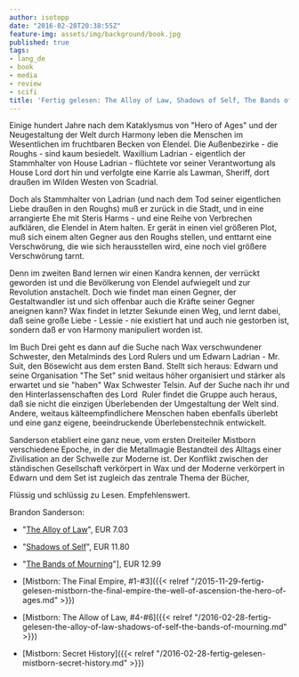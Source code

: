 ```yaml
---
author: isotopp
date: "2016-02-28T20:38:55Z"
feature-img: assets/img/background/book.jpg
published: true
tags:
- lang_de
- book
- media
- review
- scifi
title: 'Fertig gelesen: The Alloy of Law, Shadows of Self, The Bands of Mourning'
---
```

Einige hundert Jahre nach dem Kataklysmus von "Hero of Ages" und der Neugestaltung der Welt durch Harmony leben die Menschen im Wesentlichen im fruchtbaren Becken von Elendel. Die Außenbezirke - die Roughs - sind kaum besiedelt. Waxillium Ladrian - eigentlich der Stammhalter von House Ladrian - flüchtete vor seiner Verantwortung als House Lord dort hin und verfolgte eine Karrie als Lawman, Sheriff, dort draußen im Wilden Westen von Scadrial.

Doch als Stammhalter von Ladrian (und nach dem Tod seiner eigentlichen Liebe draußen in den Roughs) muß er zurück in die Stadt, und in eine arrangierte Ehe mit Steris Harms - und eine Reihe von Verbrechen aufklären, die Elendel in Atem halten. Er gerät in einen viel größeren Plot, muß sich einem alten Gegner aus den Roughs stellen, und enttarnt eine Verschwörung, die wie sich herausstellen wird, eine noch viel größere Verschwörung tarnt. 

Denn im zweiten Band lernen wir einen Kandra kennen, der verrückt geworden ist und die Bevölkerung von Elendel aufwiegelt und zur Revolution anstachelt. Doch wie findet man einen Gegner, der Gestaltwandler ist und sich offenbar auch die Kräfte seiner Gegner aneignen kann? Wax findet in letzter Sekunde einen Weg, und lernt dabei, daß seine große Liebe - Lessie - nie existiert hat und auch nie gestorben ist, sondern daß er von Harmony manipuliert worden ist.

Im Buch Drei geht es dann auf die Suche nach Wax verschwundener Schwester, den Metalminds des Lord Rulers und um Edwarn Ladrian - Mr. Suit, den Bösewicht aus dem ersten Band. Stellt sich heraus: Edwarn und seine Organisation "The Set" snid weitaus höher organisiert und stärker als erwartet und sie "haben" Wax Schwester Telsin. Auf der Suche nach ihr und den Hinterlassenschaften des Lord  Ruler findet die Gruppe auch heraus, daß sie nicht die einzigen Überlebenden der Umgestaltung der Welt sind. Andere, weitaus kälteempfindlichere Menschen haben ebenfalls überlebt und eine ganz eigene, beeindruckende Überlebenstechnik entwickelt.

Sanderson etabliert eine ganz neue, vom ersten Dreiteiler Mistborn verschiedene Epoche, in der die Metallmagie Bestandteil des Alltags einer Zivilisation an der Schwelle zur Moderne ist. Der Konflikt zwischen der ständischen Gesellschaft verkörpert in Wax und der Moderne verkörpert in Edwarn und dem Set ist zugleich das zentrale Thema der Bücher,

Flüssig und schlüssig zu Lesen. Empfehlenswert.

Brandon Sanderson:
- "[The Alloy of Law](http://www.amazon.de/dp/B00540QR7Q)", EUR 7.03
- "[Shadows of Self](http://www.amazon.de/dp/B00R697CGS)", EUR 11.80
- "[The Bands of Mourning](http://www.amazon.de/dp/B011A8S534)"], EUR 12.99

- [Mistborn: The Final Empire, #1-#3]({{< relref "/2015-11-29-fertig-gelesen-mistborn-the-final-empire-the-well-of-ascension-the-hero-of-ages.md" >}})
- [Mistborn: The Allow of Law, #4-#6]({{< relref "/2016-02-28-fertig-gelesen-the-alloy-of-law-shadows-of-self-the-bands-of-mourning.md" >}})
- [Mistborn: Secret History]({{< relref "/2016-02-28-fertig-gelesen-mistborn-secret-history.md" >}})

